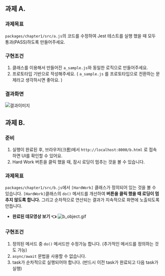## 과제 A.

### 과제목표

`packages/chapter1/src/a.js`의 코드를 수정하여 Jest 테스트를 실행 했을 때 모두 통과(PASS)하도록 만들어주세요.

### 구현조건

1. 클래스를 이용해서 만들어진 `a_sample.js`와 동일한 로직으로 만들어주세요.
2. 프로토타입 기반으로 작성해주세요.
   ( `a_sample.js` 를 프로토타입으로 전환하는 문제라고 생각하시면 좋아요. )

### 결과화면

![결과이미지](https://github.com/ChyunKim/hanghae-plus-front1/assets/53160685/704b02a6-be0c-4ecd-b62b-990394d98100)

## 과제 B.

### 준비

1. 실행이 완료된 후, 브라우저(크롬)에서 `http://localhost:8000/b.html` 로 접속하면 UI를 확인할 수 있어요.
2. Hard Work 버튼을 클릭 했을 때, 잠시 로딩이 멈추는 것을 볼 수 있습니다.

### 과제목표

`packages/chapter1/src/b.js`에서 `[HardWork]` 클래스가 정의되어 있는 것을 볼 수 있습니다. `[HardWork]`클래스의 `do()` 메서드를 개선하여 **버튼을 클릭 했을 때 로딩이 멈추지 않도록 합니다.** 그리고 순차적으로 연산되는 결과가 지속적으로 화면에 노출되도록 만듭니다.

- **완료된 데모영상 보기 👈**
  ![b_object.gif](https://prod-files-secure.s3.us-west-2.amazonaws.com/83c75a39-3aba-4ba4-a792-7aefe4b07895/e07f3d25-1f81-48ba-9666-37e37f04ea7a/b_object.gif)

### 구현조건

1. 정의된 메서드 중 `do()` 메서드만 수정가능 합니다. (추가적인 메서드를 정의하는 것도 가능)
2. `async/await` 문법을 사용할 수 없습니다.
3. task가 순차적으로 실행되어야 합니다. (반드시 이전 task가 완료되고 다음 task가 실행)

